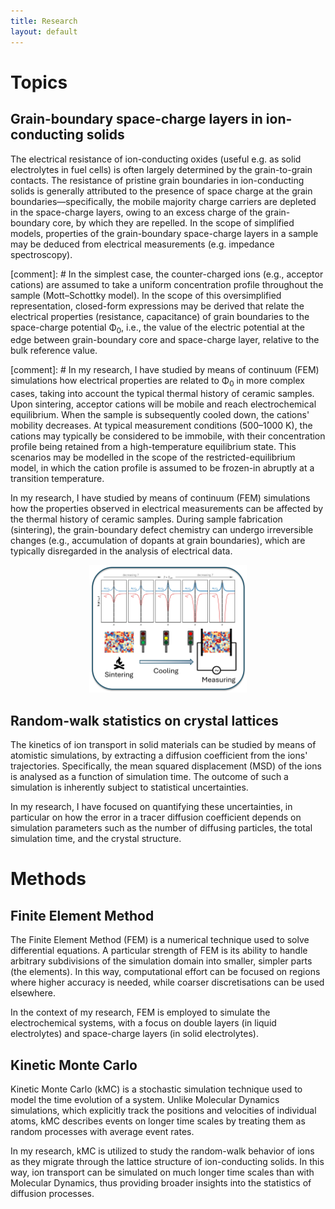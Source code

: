 ```yaml
---
title: Research
layout: default
---
```


# Topics
## Grain-boundary space-charge layers in ion-conducting solids
The electrical resistance of ion-conducting oxides (useful e.g. as solid electrolytes in fuel cells) is often largely determined by the grain-to-grain contacts. The resistance of pristine grain boundaries in ion-conducting solids is generally attributed to the presence of space charge at the grain boundaries&mdash;specifically, the mobile majority charge carriers are depleted in the space-charge layers, owing to an excess charge of the grain-boundary core, by which they are repelled.
In the scope of simplified models, properties of the grain-boundary space-charge layers in a sample may be deduced from electrical measurements (e.g. impedance spectroscopy). 

[comment]: # In the simplest case, the counter-charged ions (e.g., acceptor cations) are assumed to take a uniform concentration profile throughout the sample (Mott&ndash;Schottky model). In the scope of this oversimplified representation, closed-form expressions may be derived that relate the electrical properties (resistance, capacitance) of grain boundaries to the space-charge potential &Phi;<sub>0</sub>, i.e., the value of the electric potential at the edge between grain-boundary core and space-charge layer, relative to the bulk reference value.

[comment]: # In my research, I have studied by means of continuum (FEM) simulations how electrical properties are related to &Phi;<sub>0</sub> in more complex cases, taking into account the typical thermal history of ceramic samples. Upon sintering, acceptor cations will be mobile and reach electrochemical equilibrium. When the sample is subsequently cooled down, the cations' mobility decreases. At typical measurement conditions (500&ndash;1000 K), the cations may typically be considered to be immobile, with their concentration profile being retained from a high-temperature equilibrium state. This scenarios may be modelled in the scope of the restricted-equilibrium model, in which the cation profile is assumed to be frozen-in abruptly at a transition temperature.

In my research, I have studied by means of continuum (FEM) simulations how the properties observed in electrical measurements can be affected by the thermal history of ceramic samples. During sample fabrication (sintering), the grain-boundary defect chemistry can undergo irreversible changes (e.g., accumulation of dopants at grain boundaries), which are typically disregarded in the analysis of electrical data.

<div style="text-align: center;">
  <img src="/figures/RE_illustration.png" alt="illustration of the restricted-equilibrium model" style="max-width: 50%;" />
</div>

## Random-walk statistics on crystal lattices
The kinetics of ion transport in solid materials can be studied by means of atomistic simulations, by extracting a diffusion coefficient from the ions' trajectories. Specifically, the mean squared displacement (MSD) of the ions is analysed as a function of simulation time. The outcome of such a simulation is inherently subject to statistical uncertainties.

In my research, I have focused on quantifying these uncertainties, in particular on how the error in a tracer diffusion coefficient depends on simulation parameters such as the number of diffusing particles, the total simulation time, and the crystal structure.

# Methods
## Finite Element Method
The Finite Element Method (FEM) is a numerical technique used to solve differential equations. A particular strength of FEM is its ability to handle arbitrary subdivisions of the simulation domain into smaller, simpler parts (the elements). In this way, computational effort can be focused on regions where higher accuracy is needed, while coarser discretisations can be used elsewhere.

In the context of my research, FEM is employed to simulate the electrochemical systems, with a focus on double layers (in liquid electrolytes) and space-charge layers (in solid electrolytes).

## Kinetic Monte Carlo
Kinetic Monte Carlo (kMC) is a stochastic simulation technique used to model the time evolution of a system. Unlike Molecular Dynamics simulations, which explicitly track the positions and velocities of individual atoms, kMC describes events on longer time scales by treating them as random processes with average event rates.

In my research, kMC is utilized to study the random-walk behavior of ions as they migrate through the lattice structure of ion-conducting solids. In this way, ion transport can be simulated on much longer time scales than with Molecular Dynamics, thus providing broader insights into the statistics of diffusion processes.